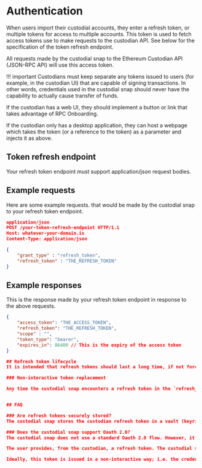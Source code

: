 # Authentication

When users import their custodial accounts, they enter a refresh token, or multiple tokens for access to multiple accounts. This token is used to fetch access tokens use to make requests to the custodian API. See below for the specification of the token refresh endpoint.

All requests made by the custodial snap to the Ethereum Custodian API (JSON-RPC API) will use this access token.

!!! important Custodians must keep separate any tokens issued to users (for example, in the custodian UI) that are capable of signing transactions. In other words, credentials used in the custodial snap should never have the capability to actually cause transfer of funds.

If the custodian has a web UI, they should implement a button or link that takes advantage of RPC Onboarding.

If the custodian only has a desktop application, they can host a webpage which takes the token (or a reference to the token) as a parameter and injects it as above.

## Token refresh endpoint
Your refresh token endpoint must support application/json request bodies.

## Example requests
Here are some example requests. that would be made by the custodial snap to your refresh token endpoint.

```json
application/json
POST /your-token-refresh-endpoint HTTP/1.1
Host: whatever-your-domain.is
Content-Type: application/json

{
    "grant_type" : "refresh_token",
    "refresh_token" : "THE_REFRESH_TOKEN"
}
```

## Example responses
This is the response made by your refresh token endpoint in response to the above requests.

```json
{
    "access_token": "THE_ACCESS_TOKEN",
    "refresh_token": "THE_REFRESH_TOKEN",
    "scope" : "",
    "token_type": "bearer",
    "expires_in": 86400 // This is the expiry of the access token
}

## Refresh token lifecycle
It is intended that refresh tokens should last a long time, if not forever. However, if your security policies dictate that all tokens must be rotated, you can implement a non-interactive token replacement.

### Non-interactive token replacement

Any time the custodial snap encounters a refresh token in the `refresh_token` field of the response from the token refresh endpoint which is different from the stored refresh token, it will be saved as the new refresh token for any accounts that were onboarded using the old token.


## FAQ

### Are refresh tokens securely stored?
The custodial snap stores the custodian refresh token in a vault (keyring) which is encrypted while the extension is locked. After injection, this token never leaves the vault. The security is the same as MetaMask's storage of private keys and seed phrases.

### Does the custodial snap support Oauth 2.0?
The custodial snap does not use a standard Oauth 2.0 flow. However, it does contain elements of the client credentials grant and the refresh token grant. This is to facilitate custodian web applications, mobile apps, and desktop applications.

The user provides, from the custodian, a refresh token. The custodial snap uses this token to obtain the actual token for accompanying requests.

Ideally, this token is issued in a non-interactive way; i.e. the credential exchange happens at the custodian and this is effectively a Machine-to-Machine token. Since the custodial snap is an extension and not an ordinary web application, it cannot accept redirects.x